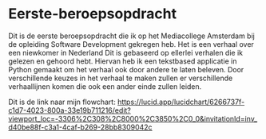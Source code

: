 # Eerste-beroepsopdracht

Dit is de eerste beroepsopdracht die ik op het Mediacollege Amsterdam bij de opleiding Software Development gekregen heb. Het is een verhaal over een niewkomer in Nederland Dit is gebaseerd op ellerlei verhalen die ik gelezen en gehoord hebt. Hiervan heb ik een tekstbased applicatie in Python gemaakt om het verhaal ook door andere te laten beleven. Door verschillende keuzes in het verhaal te maken zullen er verschillende verhaallijnen komen die ook een ander einde zullen leiden. 



Dit is de link naar mijn flowchart: https://lucid.app/lucidchart/6266737f-c1d7-4023-800a-33e19b711216/edit?viewport_loc=-3306%2C308%2C8000%2C3850%2C0_0&invitationId=inv_d40be88f-c3a1-4caf-b269-28bb8309042c
